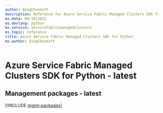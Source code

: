 ```yaml
---
author: QingChenmsft
description: Reference for Azure Service Fabric Managed Clusters SDK for Python
ms.data: 09/19/2022
ms.devlang: python
ms.service: servicefabricmanagedclusters
ms.topic: reference
title: Azure Service Fabric Managed Clusters SDK for Python
ms.author: QingChenmsft
---
```

# Azure Service Fabric Managed Clusters SDK for Python - latest

## Management packages - latest
[!INCLUDE [mgmt-packages](service-fabric-managed-clusters-mgmt-index.md)]